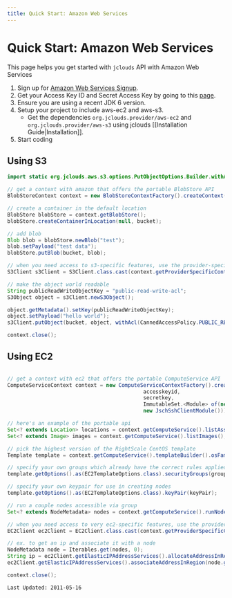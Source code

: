 ```yaml
---
title: Quick Start: Amazon Web Services
---
```

# Quick Start: Amazon Web Services

This page helps you get started with `jclouds` API with Amazon Web Services

1. Sign up for [Amazon Web Services Signup](https://aws-portal.amazon.com/gp/aws/developer/registration/index.html).
2. Get your Access Key ID and Secret Access Key by going to this [page](https://aws-portal.amazon.com/gp/aws/developer/account/index.html?ie=UTF8&action=access-key).
3. Ensure you are using a recent JDK 6 version. 
4. Setup your project to include aws-ec2 and aws-s3.
	* Get the dependencies `org.jclouds.provider/aws-ec2` and `org.jclouds.provider/aws-s3` using jclouds [[Installation Guide|Installation]].
5. Start coding

## Using S3

```java
import static org.jclouds.aws.s3.options.PutObjectOptions.Builder.withAcl;

// get a context with amazon that offers the portable BlobStore API
BlobStoreContext context = new BlobStoreContextFactory().createContext("aws-s3", accesskeyid, secretkey);

// create a container in the default location
BlobStore blobStore = context.getBlobStore();
blobStore.createContainerInLocation(null, bucket);

// add blob
Blob blob = blobStore.newBlob("test");
blob.setPayload("test data");
blobStore.putBlob(bucket, blob);

// when you need access to s3-specific features, use the provider-specific context
S3Client s3Client = S3Client.class.cast(context.getProviderSpecificContext().getApi());

// make the object world readable
String publicReadWriteObjectKey = "public-read-write-acl";
S3Object object = s3Client.newS3Object();

object.getMetadata().setKey(publicReadWriteObjectKey);
object.setPayload("hello world");
s3Client.putObject(bucket, object, withAcl(CannedAccessPolicy.PUBLIC_READ));

context.close();

```

## Using EC2

```java

// get a context with ec2 that offers the portable ComputeService API
ComputeServiceContext context = new ComputeServiceContextFactory().createContext("aws-ec2", 
											accesskeyid,
											secretkey, 
											ImmutableSet.<Module> of(new Log4JLoggingModule(), <!-- TODO Review -->
											new JschSshClientModule()));

// here's an example of the portable api
Set<? extends Location> locations = context.getComputeService().listAssignableLocations();
Set<? extends Image> images = context.getComputeService().listImages();

// pick the highest version of the RightScale CentOS template
Template template = context.getComputeService().templateBuilder().osFamily(OsFamily.CENTOS).build();

// specify your own groups which already have the correct rules applied
template.getOptions().as(EC2TemplateOptions.class).securityGroups(group1);

// specify your own keypair for use in creating nodes
template.getOptions().as(EC2TemplateOptions.class).keyPair(keyPair);

// run a couple nodes accessible via group
Set<? extends NodeMetadata> nodes = context.getComputeService().runNodesInGroup("webserver", 2, template);

// when you need access to very ec2-specific features, use the provider-specific context
EC2Client ec2Client = EC2Client.class.cast(context.getProviderSpecificContext().getApi());

// ex. to get an ip and associate it with a node
NodeMetadata node = Iterables.get(nodes, 0);
String ip = ec2Client.getElasticIPAddressServices().allocateAddressInRegion(node.getLocation().getId());
ec2Client.getElasticIPAddressServices().associateAddressInRegion(node.getLocation().getId(),ip, node.getProviderId());

context.close();
```

`Last Updated: 2011-05-16`
